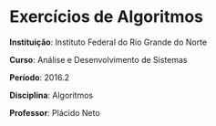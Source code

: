 # Exercícios de Algoritmos

**Instituição**: Instituto Federal do Rio Grande do Norte

**Curso**: Análise e Desenvolvimento de Sistemas

**Período**: 2016.2

**Disciplina**: Algoritmos

**Professor**: Plácido Neto
